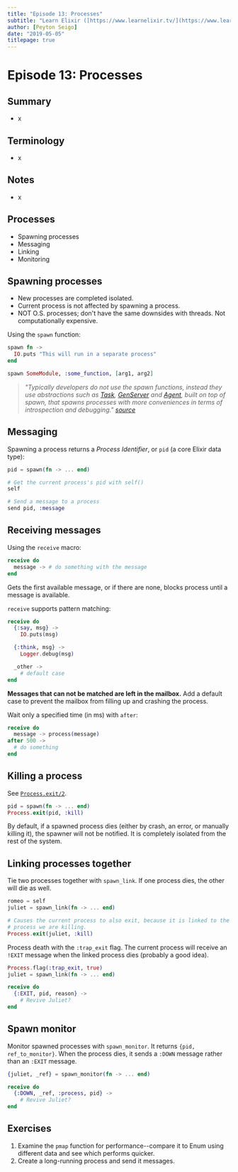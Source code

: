 ```yaml
---
title: "Episode 13: Processes"
subtitle: "Learn Elixir ([https://www.learnelixir.tv/](https://www.learnelixir.tv/))"
author: [Peyton Seigo]
date: "2019-05-05"
titlepage: true
---
```


# Episode 13: Processes

## Summary

- x

## Terminology

- x

## Notes

- x

## Processes

- Spawning processes
- Messaging
- Linking
- Monitoring

## Spawning processes

- New processes are completed isolated.
- Current process is not affected by spawning a process.
- NOT O.S. processes; don't have the same downsides with threads. Not computationally expensive.

Using the `spawn` function:

```elixir
spawn fn ->
  IO.puts "This will run in a separate process"
end

spawn SomeModule, :some_function, [arg1, arg2]
```

> _"Typically developers do not use the spawn functions, instead they use abstractions such as [Task](https://hexdocs.pm/elixir/Task.html), [GenServer](https://hexdocs.pm/elixir/GenServer.html) and [Agent](https://hexdocs.pm/elixir/Agent.html), built on top of spawn, that spawns processes with more conveniences in terms of introspection and debugging."
> [source](https://github.com/elixir-lang/elixir/blob/v1.6.4/lib/elixir/lib/kernel.ex#L832)_

## Messaging

Spawning a process returns a _Process Identifier_, or `pid` (a core Elixir data type):

```elixir
pid = spawn(fn -> ... end)

# Get the current process's pid with self()
self

# Send a message to a process
send pid, :message
```

## Receiving messages

Using the `receive` macro:

```elixir
receive do
  message -> # do something with the message
end
```

Gets the first available message, or if there are none, blocks process until a message is available.

`receive` supports pattern matching:

```elixir
receive do
  {:say, msg} ->
    IO.puts(msg)

  {:think, msg} ->
    Logger.debug(msg)

  _other ->
    # default case
end
```

**Messages that can not be matched are left in the mailbox.** Add a default case to prevent the mailbox from filling up and crashing the process.

Wait only a specified time (in ms) with `after`:

```elixir
receive do
  message -> process(message)
after 500 ->
  # do something
end
```

## Killing a process

See [`Process.exit/2`](https://github.com/elixir-lang/elixir/blob/v1.6.4/lib/elixir/lib/process.ex#L143).

```elixir
pid = spawn(fn -> ... end)
Process.exit(pid, :kill)
```

By default, if a spawned process dies (either by crash, an error, or manually killing it), the spawner will not be notified. It is completely isolated from the rest of the system.

## Linking processes together

Tie two processes together with `spawn_link`. If one process dies, the other will die as well.

```elixir
romeo = self
juliet = spawn_link(fn -> ... end)

# Causes the current process to also exit, because it is linked to the
# process we are killing.
Process.exit(juliet, :kill)
```

Process death with the `:trap_exit` flag. The current process will receive an `!EXIT` message when the linked process dies (probably a good idea).

```elixir
Process.flag(:trap_exit, true)
juliet = spawn_link(fn -> ... end)

receive do
  {:EXIT, pid, reason} ->
    # Revive Juliet?
end
```

## Spawn monitor

Monitor spawned processes with `spawn_monitor`. It returns `{pid, ref_to_monitor}`. When the process dies, it sends a `:DOWN` message rather than an `:EXIT` message.

```elixir
{juliet, _ref} = spawn_monitor(fn -> ... end)

receive do
  {:DOWN, _ref, :process, pid} ->
    # Revive Juliet?
end
```

## Exercises

1. Examine the `pmap` function for performance--compare it to Enum using different data and see which performs quicker.
2. Create a long-running process and send it messages.
